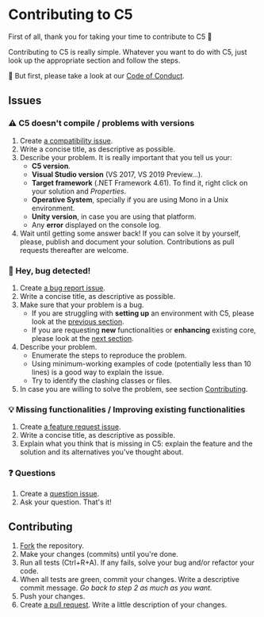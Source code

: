 # Contributing to C5

First of all, thank you for taking your time to contribute to C5 :tada:

Contributing to C5 is really simple. Whatever you want to do with C5, just look up the appropriate section and follow the steps.

:busts_in_silhouette: But first, please take a look at our [Code of Conduct](CODE-OF-CONDUCT.md).

## Issues

### :warning: C5 doesn't compile / problems with versions
1. Create [a compatibility issue](https://github.com/sestoft/C5/issues/new?labels=compatibility&template=compatibility_issue.md).
2. Write a concise title, as descriptive as possible.
3. Describe your problem. It is really important that you tell us your:
	- **C5 version**.
	- **Visual Studio version** (VS 2017, VS 2019 Preview...).
	- **Target framework** (.NET Framework 4.61). To find it, right click on your solution and _Properties_.
	- **Operative System**, specially if you are using Mono in a Unix environment. 
	- **Unity version**, in case you are using that platform.
	- Any **error** displayed on the console log.
4. Wait until getting some answer back! If you can solve it by yourself, please, publish and document your solution. Contributions as pull requests thereafter are welcome.


### :bug: Hey, bug detected!

1. Create [a bug report issue](https://github.com/sestoft/C5/issues/new?labels=bug&template=bug_report.md).
2. Write a concise title, as descriptive as possible.
3. Make sure that your problem is a bug.
	- If you are struggling with **setting up** an environment with C5, please look at the [previous section](#warning-c5-doesnt-compile--problems-with-versions).
	- If you are requesting **new** functionalities or **enhancing** existing core, please look at the [next section](#bulb-missing-functionalities--improving-existing-functionalities).
4. Describe your problem.
	* Enumerate the steps to reproduce the problem.
	* Using minimum-working examples of code (potentially less than 10 lines) is a good way to explain the issue.
	* Try to identify the clashing classes or files.
5. In case you are willing to solve the problem, see section [Contributing](#contributing).


### :bulb: Missing functionalities / Improving existing functionalities
1. Create [a feature request issue](https://github.com/sestoft/C5/issues/new?labels=enhancement&template=feature_request.md).
2. Write a concise title, as descriptive as possible.
3. Explain what you think that is missing in C5: explain the feature and the solution and its alternatives you've thought about.

### :question: Questions
1. Create a [question issue](https://github.com/sestoft/C5/issues/new?labels=question&template=question.md).
2. Ask your question. That's it!

## Contributing
1. [Fork](https://guides.github.com/activities/forking/) the repository.
2. Make your changes (commits) until you're done.
3. Run all tests (Ctrl+R+A). If any fails, solve your bug and/or refactor your code.
4. When all tests are green, commit your changes. Write a descriptive commit message. _Go back to step 2 as much as you want._
3. Push your changes.
4. Create [a pull request](https://help.github.com/en/articles/creating-a-pull-request). Write a little description of your changes.
